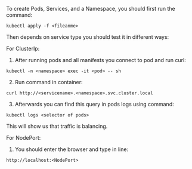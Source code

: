 To create Pods, Services, and a Namespace, you should first run the command:
```
kubectl apply -f <fileanme>
```

Then depends on service type you should test it in different ways:

For ClusterIp:

1. After running pods and all manifests you connect to pod and run curl:
```
kubectl -n <namespace> exec -it <pod> -- sh
```
2. Run command in container:
```
curl http://<servicename>.<namespace>.svc.cluster.local
```
3. Afterwards you can find this query in pods logs using command:
```
kubectl logs <selector of pods>
```
This will show us that traffic is balancing.

For NodePort:

1. You should enter the browser and type in line:
```
http://localhost:<NodePort>
```